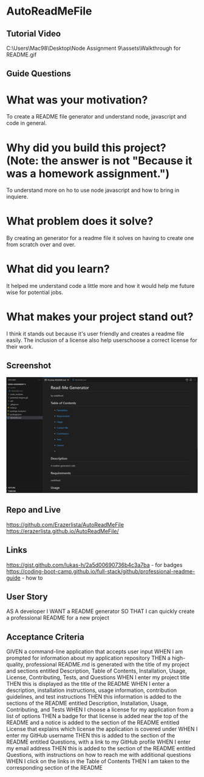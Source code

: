 # AutoReadMeFile

## Tutorial Video

C:\Users\Mac98\Desktop\Node Assignment 9\assets\Walkthrough for README.gif

## Guide Questions

# What was your motivation?

To create a README file generator and understand node, javascript and code in general.

# Why did you build this project? (Note: the answer is not "Because it was a homework assignment.")

To understand more on ho to use node javascript and how to bring in inquiere.

# What problem does it solve?

By creating an generator for a readme file it solves on having to create one from scratch over and over.

# What did you learn?

It helped me understand code a little more and how it would help me future wise for potential jobs.

# What makes your project stand out?

I think it stands out because it's user friendly and creates a readme file easily. The inclusion of a license also
help userschoose a correct license for their work.

## Screenshot

<img src="assets\screenshot for project.png" alt="picture of deployment">

## Repo and Live

https://github.com/Erazerlista/AutoReadMeFile
https://erazerlista.github.io/AutoReadMeFile/

## Links

https://gist.github.com/lukas-h/2a5d00690736b4c3a7ba - for badges
https://coding-boot-camp.github.io/full-stack/github/professional-readme-guide - how to

## User Story

AS A developer
I WANT a README generator
SO THAT I can quickly create a professional README for a new project

## Acceptance Criteria

GIVEN a command-line application that accepts user input
WHEN I am prompted for information about my application repository
THEN a high-quality, professional README.md is generated with the title of my project and sections entitled Description, Table of Contents, Installation, Usage, License, Contributing, Tests, and Questions
WHEN I enter my project title
THEN this is displayed as the title of the README
WHEN I enter a description, installation instructions, usage information, contribution guidelines, and test instructions
THEN this information is added to the sections of the README entitled Description, Installation, Usage, Contributing, and Tests
WHEN I choose a license for my application from a list of options
THEN a badge for that license is added near the top of the README and a notice is added to the section of the README entitled License that explains which license the application is covered under
WHEN I enter my GitHub username
THEN this is added to the section of the README entitled Questions, with a link to my GitHub profile
WHEN I enter my email address
THEN this is added to the section of the README entitled Questions, with instructions on how to reach me with additional questions
WHEN I click on the links in the Table of Contents
THEN I am taken to the corresponding section of the README
